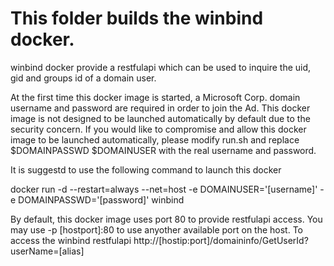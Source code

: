# This folder builds the winbind docker. 

winbind docker provide a restfulapi which can be used to inquire the uid, gid and groups id of a domain user. 

At the first time this docker image is started, a Microsoft Corp. domain username and password are required in order to join the Ad. This docker image is not designed to be launched automatically by default due to the security concern. 
If you would like to compromise and allow this docker image to be launched automatically, please modify run.sh and replace $DOMAINPASSWD $DOMAINUSER with the real username and password. 

It is suggestd to use the following command to launch this docker

docker run -d --restart=always --net=host -e DOMAINUSER='[username]' -e DOMAINPASSWD='[password]' winbind

By default, this docker image uses port 80 to provide restfulapi access. You may use -p [hostport]:80 to use anyother available port on the host. 
To access the winbind restfulapi 
http://[hostip:port]/domaininfo/GetUserId?userName=[alias]